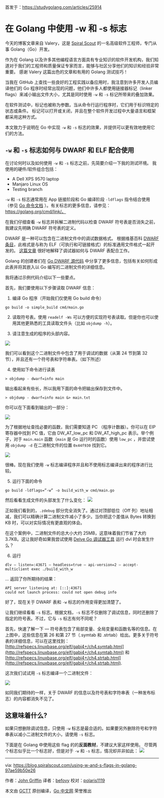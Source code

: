 首发于：https://studygolang.com/articles/25914

# 在 Golang 中使用 -w 和 -s 标志

今天的博客文章来自 Valery，这是 [Spiral Scout](https://spiralscout.com/) 的一名高级软件工程师，专门从事 Golang（Go）开发。

作为在 Golang 以及许多其他编程语言方面具有专业知识的软件开发机构，我们知道对于我们的工程师和质量保证专家而言，能够与社区分享他们的知识和经验非常重要。 感谢 Valery 这篇出色的文章和有用的 Golang 测试技巧！

当我在 GitHub 上查找一些良好的工程实践以备应用时，我注意到许多开发人员编译他们的 Go 程序时经常出现的问题，他们中许多人都使用链接器标记（linker flags）来减小输出文件大小，尤其是同时使用 `-w` 和 `-s` 标记所带来的叠加效果。

在软件测试中，标记也被称为参数。当从命令行运行程序时，它们用于标识特定的状态或条件。 标记可以打开或关闭，并且在整个软件开发过程中大量语言和框架都采用这种方式。

本文致力于说明在 Go 中实现 `-w` 和 `-s` 标志的效果，并提供可以更有效地使用它们的方法。

## `-w` 和 `-s` 标志如何与 DWARF 和 ELF 配合使用

在讨论何时以及如何使用 `-w` 和 `-s` 标志之前，先简要介绍一下我的测试环境。 我使用的硬件/软件组合包括：

* A Dell XPS 9570 laptop
* Manjaro Linux OS
* Testing branch

`-w` 和 `-s` 标志通常用在 App 链接阶段和 Go 编译阶段 `-ldflags` 指令结合使用 （参见 [Go 命令文档](https://golang.org/src/cmd/go/alldocs.go) ）。有关标志的更多信息，请参见：https://golang.org/cmd/link/。

在我们仔细查看 `-w` 标志并拆解二进制代码以检查 DWARF 符号表是否消失之前，我建议先明确 DWARF 符号表的定义。

DWARF 是一种可以包含在二进制文件中的调试数据格式。 根据维基百科 [DWARF 条目](https://en.wikipedia.org/wiki/DWARF)，此格式是与称为 ELF（可执行和可链接格式）的标准通用文件格式一起开发的。 [这篇文章](https://eli.thegreenplace.net/2011/02/07/how-debuggers-work-part-3-debugging-information/) 很好地解释了调试器如何与 DWARF 表配合工作。

Golang 的创建者们在 [Go DWARF 源代码](https://golang.org/src/cmd/link/internal/ld/dwarf.go) 中分享了更多信息，包括有关如何形成此表并将其嵌入以 Go 编写的二进制文件的详细信息。

我将通过示例代码介绍以下一些要点。

首先，我们要使用以下步骤读取 DWARF 信息：

1. 编译 Go 程序（开始我们仅使用 Go build 命令）

```shell
go build -o simple_build cmd/main.go
```

2. 读取符号表。使用 `readelf -Ws` 可以方便的实现符号表读取。但是你也可以使用其他更熟悉的工具读取文件头（比如 `objdump -h`）。

3. 请注意生成的程序的头部内容。

![](https://cdn.jsdelivr.net/gh/studygolang/gctt-images2@master/using-w-and-s-flags-in-golang/section-headers-no-flags.png)

我们可以看到这个二进制文件中包含了用于调试的数据（从第 24 节到第 32 节），并且还有一个符号表和字符串表。（如下所述）

4. 使用如下命令进行读表

```shell
> objdump - dwarf=info main
```

输出看起来有些长，所以我用下面的命令把输出保存到文件中。

```shell
> objdump - dwarf=info main &> main.txt
```

你可以在下面看到输出的一部分：

![](https://cdn.jsdelivr.net/gh/studygolang/gctt-images2@master/using-w-and-s-flags-in-golang/objdump.png)

为了根据地址查找必要的函数，我们需要知道 PC （程序计数器）。你可以在 EIP 寄存器中找到 PC 值，它由 DW_AT_low_pc 和 DW_AT_high_pc 表示。举个例子，对于 `main.main` 函数（`main` 是 Go 运行时的函数）使用 `low_pc` ，并尝试使用 `objdump -d` 在二进制文件的位置 `0x44f930` 找到它。

![](https://cdn.jsdelivr.net/gh/studygolang/gctt-images2@master/using-w-and-s-flags-in-golang/objdump-pc.png)

很棒。现在我们使用 `-w` 标志编译程序并且和不使用标志编译出来的程序进行比较。

5. 运行下面的命令

```shell
go build -ldflags=”-w” -o build_with_w cmd/main.go
```

然后看看生成文件的头部发生了什么变化：
![](https://cdn.jsdelivr.net/gh/studygolang/gctt-images2@master/using-w-and-s-flags-in-golang/section-headers-flags-w.png)

正如我们看到的，`.zdebug` 部分完全消失了。通过对顶部低位（Off 列）地址相减，我们可以精确计算二进制文件减小了多少。当你把这个差值从 Bytes 转换到 KB 时，可以对实际情况有更直观的体会。

在这个案例中，二进制文件的总大小大约 25MB，这意味着我们节省了大约 3.7KB。这让我好奇如果我尝试使用 [Delve Go 调试器工具](https://github.com/go-delve/delve) 运行 dvl 时会发生什么？

6. 运行

```shell
dlv — listen=:43671 — headless=true — api-version=2 — accept-multiclient exec ./build_with_w
```

... 返回了你所期待的结果：

```shell
API server listening at: [::]:43671
could not launch process: could not open debug info
```

好了，现在关于 DWARF 表和 `-w` 标志的作用变得更加清楚了。

让我们继续看看 `-s` 标志。根据文档，`-s` 标志不仅删除了调试信息，同时还删除了指定的符号表。不过，它与 `-s` 标志有何不同呢？

首先，快速了解一下 — 符号表包含了局部变量、全局变量和函数名等的信息。在上图中，这些信息在第 26 和第 27 节（.symtab 和 .strtab）给出。更多关于符号表的详细信息，可以在这里找到：
[http://refspecs.linuxbase.org/elf/gabi4+/ch4.symtab.html](http://refspecs.linuxbase.org/elf/gabi4+/ch4.symtab.html) 和 [http://refspecs.linuxbase.org/elf/gabi4+/ch4.strtab.html](http://refspecs.linuxbase.org/elf/gabi4+/ch4.strtab.html).

这次我们试试用 `-s` 标志编译一个二进制文件：

![](https://cdn.jsdelivr.net/gh/studygolang/gctt-images2@master/using-w-and-s-flags-in-golang/section-headers-flags-s.png)

如同我们期待的一样，关于 DWARF 的信息以及符号表和字符串表（一种发布标志）的内容都消失不见了。

## 这意味着什么?

如果只想删除调试信息，只使用 `-w` 标志是最合适的。如果要另外删除符号和字符串表以减小二进制文件的大小，请使用 `-s` 标志。

下面是在 Golang 中使用这些 flag 的的**反面教材**，不建议大家这样使用。
尽管两个标志似乎比一个标志好，但是对于 `-w` 和 `-s` 标志，情况却并非如此：
![](https://cdn.jsdelivr.net/gh/studygolang/gctt-images2@master/using-w-and-s-flags-in-golang/github-search.png)

---

via: https://blog.spiralscout.com/using-w-and-s-flags-in-golang-97ae59b50e26

作者：[John Griffin](https://blog.spiralscout.com/@johnwgriffin)
译者：[befovy](https://github.com/befovy)
校对：[polaris1119](https://github.com/polaris1119)

本文由 [GCTT](https://github.com/studygolang/GCTT) 原创编译，[Go 中文网](https://studygolang.com/) 荣誉推出
